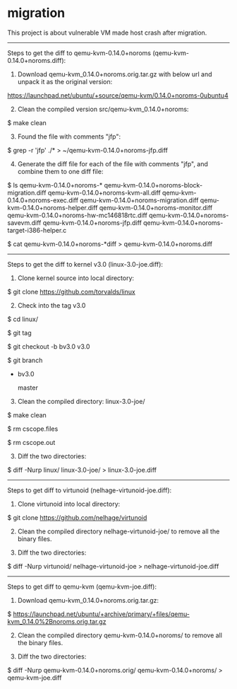 migration
=========

This project is about vulnerable VM made host crash after migration.

----------------
Steps to get the diff to qemu-kvm-0.14.0+noroms (qemu-kvm-0.14.0+noroms.diff):

1. Download qemu-kvm_0.14.0+noroms.orig.tar.gz with below url and unpack it as the original version:

 https://launchpad.net/ubuntu/+source/qemu-kvm/0.14.0+noroms-0ubuntu4

2. Clean the compiled version src/qemu-kvm_0.14.0+noroms:

 $ make clean

3. Found the file with comments "jfp":

 $ grep -r 'jfp' ./* > ~/qemu-kvm-0.14.0+noroms-jfp.diff

4. Generate the diff file for each of the file with comments "jfp", and combine them to one diff file:

 $ ls qemu-kvm-0.14.0+noroms-*
 qemu-kvm-0.14.0+noroms-block-migration.diff  qemu-kvm-0.14.0+noroms-kvm-all.diff
 qemu-kvm-0.14.0+noroms-exec.diff             qemu-kvm-0.14.0+noroms-migration.diff
 qemu-kvm-0.14.0+noroms-helper.diff           qemu-kvm-0.14.0+noroms-monitor.diff
 qemu-kvm-0.14.0+noroms-hw-mc146818rtc.diff   qemu-kvm-0.14.0+noroms-savevm.diff
 qemu-kvm-0.14.0+noroms-jfp.diff              qemu-kvm-0.14.0+noroms-target-i386-helper.c

 $ cat qemu-kvm-0.14.0+noroms-*diff > qemu-kvm-0.14.0+noroms.diff 
 
----------------
Steps to get the diff to kernel v3.0 (linux-3.0-joe.diff):

1. Clone kernel source into local directory: 

 $ git clone https://github.com/torvalds/linux

2. Check into the tag v3.0

 $ cd linux/

 $ git tag

 $ git checkout -b bv3.0 v3.0

 $ git branch

 * bv3.0

   master

3. Clean the compiled directory: linux-3.0-joe/

 $ make clean

 $ rm cscope.files

 $ rm cscope.out

3. Diff the two directories:

 $ diff -Nurp linux/ linux-3.0-joe/ > linux-3.0-joe.diff

----------------
Steps to get diff to virtunoid (nelhage-virtunoid-joe.diff):

1. Clone virtunoid into local directory:

 $ git clone https://github.com/nelhage/virtunoid

2. Clean the compiled directory nelhage-virtunoid-joe/ to remove all the binary files.

3. Diff the two directories:

 $ diff -Nurp virtunoid/ nelhage-virtunoid-joe > nelhage-virtunoid-joe.diff

----------------
Steps to get diff to qemu-kvm (qemu-kvm-joe.diff):

1. Download qemu-kvm_0.14.0+noroms.orig.tar.gz:

 $ https://launchpad.net/ubuntu/+archive/primary/+files/qemu-kvm_0.14.0%2Bnoroms.orig.tar.gz

2. Clean the compiled directory qemu-kvm-0.14.0+noroms/ to remove all the binary files.

3. Diff the two directories:

 $ diff -Nurp qemu-kvm-0.14.0+noroms.orig/ qemu-kvm-0.14.0+noroms/ > qemu-kvm-joe.diff
